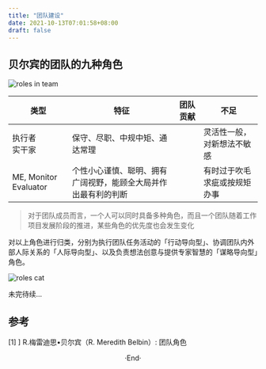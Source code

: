 ```yaml
---
title: "团队建设"
date: 2021-10-13T07:01:58+08:00
draft: false
---
```


## 贝尔宾的团队的九种角色

![roles in team](https://hyvi.github.io/blog-images/20211013/roles-of-team.jpeg)

| 类型                  | 特征                                                           | 团队贡献 | 不足                         |
|-----------------------|----------------------------------------------------------------|----------|------------------------------|
| 执行者<br />实干家    | 保守、尽职、中规中矩、通达常理                                 |          | 灵活性一般，对新想法不敏感   |
| ME, Monitor Evaluator | 个性小心谨慎、聪明、拥有广阔视野，能顾全大局并作出最有利的判断 |          | 有时过于吹毛求疵或按规矩办事 |

> 对于团队成员而言，一个人可以同时具备多种角色，而且一个团队随着工作项目发展阶段的推进，某些角色的优先度也会发生变化

对以上角色进行归类，分别为执行团队任务活动的「行动导向型」、协调团队内外部人际关系的「人际导向型」、以及负责想法创意与提供专家智慧的「谋略导向型」角色。

![roles cat](https://hyvi.github.io/blog-images/20211013/role-category.jpeg)


未完待续...


## 参考

[1] ] R.梅雷迪思•贝尔宾（R. Meredith Belbin）: 团队角色

<center>  ·End·  </center>

